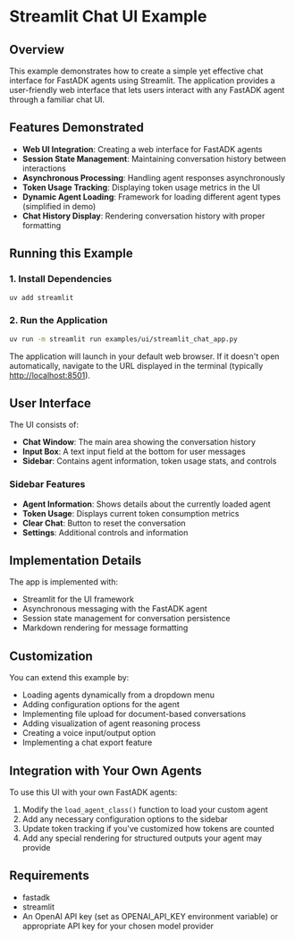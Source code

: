 # Streamlit Chat UI Example

## Overview

This example demonstrates how to create a simple yet effective chat interface for FastADK agents using Streamlit. The application provides a user-friendly web interface that lets users interact with any FastADK agent through a familiar chat UI.

## Features Demonstrated

- **Web UI Integration**: Creating a web interface for FastADK agents
- **Session State Management**: Maintaining conversation history between interactions
- **Asynchronous Processing**: Handling agent responses asynchronously
- **Token Usage Tracking**: Displaying token usage metrics in the UI
- **Dynamic Agent Loading**: Framework for loading different agent types (simplified in demo)
- **Chat History Display**: Rendering conversation history with proper formatting

## Running this Example

### 1. Install Dependencies

```bash
uv add streamlit
```

### 2. Run the Application

```bash
uv run -m streamlit run examples/ui/streamlit_chat_app.py
```

The application will launch in your default web browser. If it doesn't open automatically, navigate to the URL displayed in the terminal (typically <http://localhost:8501>).

## User Interface

The UI consists of:

- **Chat Window**: The main area showing the conversation history
- **Input Box**: A text input field at the bottom for user messages
- **Sidebar**: Contains agent information, token usage stats, and controls

### Sidebar Features

- **Agent Information**: Shows details about the currently loaded agent
- **Token Usage**: Displays current token consumption metrics
- **Clear Chat**: Button to reset the conversation
- **Settings**: Additional controls and information

## Implementation Details

The app is implemented with:

- Streamlit for the UI framework
- Asynchronous messaging with the FastADK agent
- Session state management for conversation persistence
- Markdown rendering for message formatting

## Customization

You can extend this example by:

- Loading agents dynamically from a dropdown menu
- Adding configuration options for the agent
- Implementing file upload for document-based conversations
- Adding visualization of agent reasoning process
- Creating a voice input/output option
- Implementing a chat export feature

## Integration with Your Own Agents

To use this UI with your own FastADK agents:

1. Modify the `load_agent_class()` function to load your custom agent
2. Add any necessary configuration options to the sidebar
3. Update token tracking if you've customized how tokens are counted
4. Add any special rendering for structured outputs your agent may provide

## Requirements

- fastadk
- streamlit
- An OpenAI API key (set as OPENAI_API_KEY environment variable) or appropriate API key for your chosen model provider
